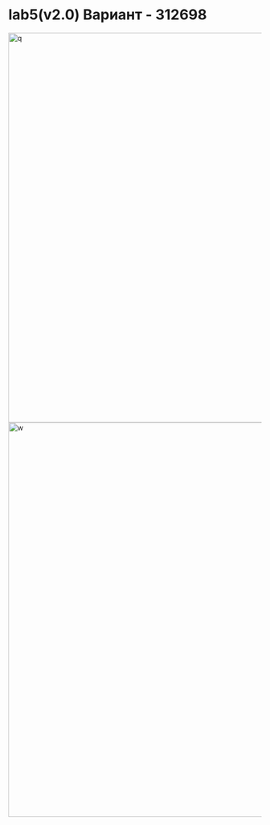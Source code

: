 # lab5(v2.0)  Вариант - 312698
<img width="776" alt="q" src="https://user-images.githubusercontent.com/81740016/117272513-ef04da00-ae63-11eb-84b1-0ce928991474.png">
<img width="786" alt="w" src="https://user-images.githubusercontent.com/81740016/117272524-f2986100-ae63-11eb-8e00-c8fb31990d71.png">
